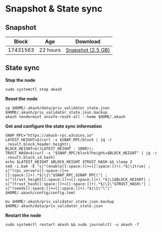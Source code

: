 # Snapshot & State sync

## Snapshot

|     Block   |     Age     |   Download  |
| ----------- | ----------- | ----------- |
|   17431563   |  22 hours | [Snapshot (2.5 GB)](https://s3.eu-central-1.amazonaws.com/w3coins.io/snapshots/akash-mainnet/akash_snapsot_latest.tar.lz4)  |

## State sync

**Stop the node**

```
sudo systemctl stop akash
```

**Reset the node**

```
cp $HOME/.akash/data/priv_validator_state.json $HOME/.akash/priv_validator_state.json.backup
akash tendermint unsafe-reset-all --home $HOME/.akash
```

**Get and configure the state sync information**

```
SNAP_RPC="https://akash-rpc.w3coins.io"
LATEST_HEIGHT=$(curl -s $SNAP_RPC/block | jq -r .result.block.header.height);
BLOCK_HEIGHT=$((LATEST_HEIGHT - 1000));
TRUST_HASH=$(curl -s "$SNAP_RPC/block?height=$BLOCK_HEIGHT" | jq -r .result.block_id.hash) 
echo $LATEST_HEIGHT $BLOCK_HEIGHT $TRUST_HASH && sleep 2
sed -i.bak -E "s|^(enable[[:space:]]+=[[:space:]]+).*$|\1true| ;
s|^(rpc_servers[[:space:]]+=[[:space:]]+).*$|\1\"$SNAP_RPC,$SNAP_RPC\"| ;
s|^(trust_height[[:space:]]+=[[:space:]]+).*$|\1$BLOCK_HEIGHT| ;
s|^(trust_hash[[:space:]]+=[[:space:]]+).*$|\1\"$TRUST_HASH\"| ;
s|^(seeds[[:space:]]+=[[:space:]]+).*$|\1\"\"|" $HOME/.akash/config/config.toml
```

```
mv $HOME/.akash/priv_validator_state.json.backup $HOME/.akash/data/priv_validator_state.json
```

**Restart the node**

```
sudo systemctl restart akash && sudo journalctl -u akash -f
```
